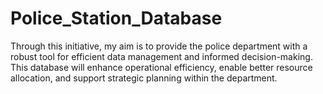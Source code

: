 # Police_Station_Database
Through this initiative, my aim is to provide the police department with a robust tool for efficient data management and informed decision-making. This database will enhance operational efficiency, enable better resource allocation, and support strategic planning within the department.
